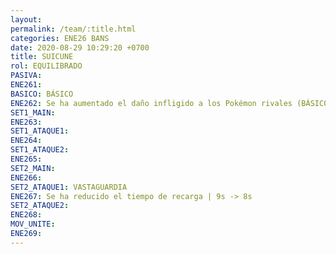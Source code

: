 ```yaml
---
layout: 
permalink: /team/:title.html
categories: ENE26 BANS
date: 2020-08-29 10:29:20 +0700
title: SUICUNE
rol: EQUILIBRADO
PASIVA: 
ENE261: 
BASICO: BÁSICO
ENE262: Se ha aumentado el daño infligido a los Pokémon rivales (BÁSICO CARGADO).
SET1_MAIN: 
ENE263: 
SET1_ATAQUE1: 
ENE264: 
SET1_ATAQUE2: 
ENE265: 
SET2_MAIN: 
ENE266: 
SET2_ATAQUE1: VASTAGUARDIA
ENE267: Se ha reducido el tiempo de recarga | 9s -> 8s
SET2_ATAQUE2: 
ENE268: 
MOV_UNITE: 
ENE269:
---
```

